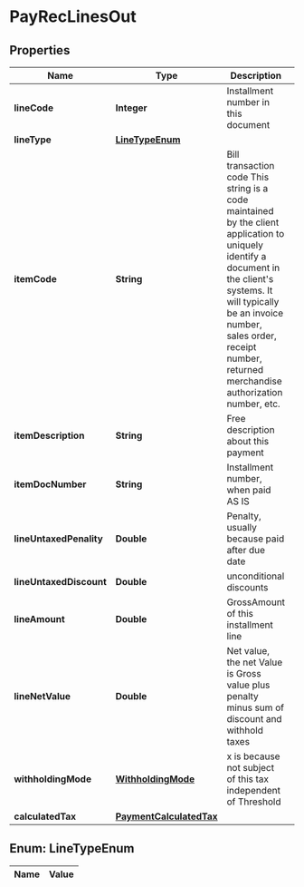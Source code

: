 
# PayRecLinesOut

## Properties
Name | Type | Description | Notes
------------ | ------------- | ------------- | -------------
**lineCode** | **Integer** | Installment number in this document |  [optional]
**lineType** | [**LineTypeEnum**](#LineTypeEnum) |  |  [optional]
**itemCode** | **String** | Bill transaction code This string is a code maintained by the client application to uniquely identify a document in the client&#39;s systems. It will typically be an invoice number, sales order, receipt number, returned merchandise authorization number, etc. | 
**itemDescription** | **String** | Free description about this payment |  [optional]
**itemDocNumber** | **String** | Installment number, when paid AS IS |  [optional]
**lineUntaxedPenality** | **Double** | Penalty, usually because paid after due date |  [optional]
**lineUntaxedDiscount** | **Double** | unconditional discounts |  [optional]
**lineAmount** | **Double** | GrossAmount of this installment line |  [optional]
**lineNetValue** | **Double** | Net value, the net Value is Gross value plus penalty minus sum of discount and withhold taxes |  [optional]
**withholdingMode** | [**WithholdingMode**](WithholdingMode.md) | x is because not subject of this tax independent of Threshold |  [optional]
**calculatedTax** | [**PaymentCalculatedTax**](PaymentCalculatedTax.md) |  |  [optional]


<a name="LineTypeEnum"></a>
## Enum: LineTypeEnum
Name | Value
---- | -----



